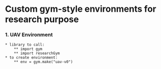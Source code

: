 # Custom gym-style environments for research purpose

### 1. UAV Environment
	* library to call:
		** import gym
		** import researchGym
	* to create environment:
		** env = gym.make("uav-v0")

